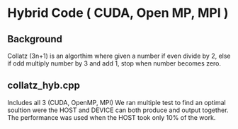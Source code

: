 # Hybrid Code ( CUDA, Open MP, MPI )

## Background 
Collatz (3n+1) is an algorthim where given a number if even divide by 2, else if odd multiply number by 3 and add 1, stop when number becomes zero.

## collatz_hyb.cpp
Includes all 3 (CUDA, OpenMP, MPI)
We ran multiple test to find an optimal soultion were the HOST and DEVICE can both produce and output together. The performance was used when the HOST took only 10% of the work.
